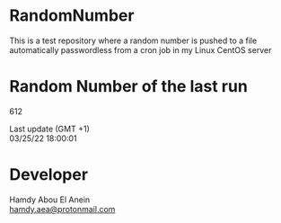 # RandomNumber    
This is a test repository where a random number is pushed to a file automatically passwordless from a cron job in my Linux CentOS server    
# Random Number of the last run   
612
      
Last update (GMT +1)    
03/25/22 18:00:01
# Developer    
Hamdy Abou El Anein   
hamdy.aea@protonmail.com
